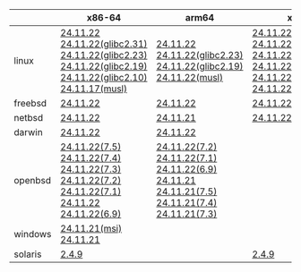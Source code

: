 ||x86-64|arm64|x86|ppc64le|armel|armv7|
| --- | --- | --- | --- | --- | --- | --- |
|linux|[24.11.22](https://github.com/roswell/sbcl_head/releases/download/24.11.22/sbcl-24.11.22-x86-64-linux-binary.tar.bz2)<br />[24.11.22(glibc2.31)](https://github.com/roswell/sbcl_head/releases/download/24.11.22/sbcl-24.11.22-x86-64-linux-glibc2.31-binary.tar.bz2)<br />[24.11.22(glibc2.23)](https://github.com/roswell/sbcl_head/releases/download/24.11.22/sbcl-24.11.22-x86-64-linux-glibc2.23-binary.tar.bz2)<br />[24.11.22(glibc2.19)](https://github.com/roswell/sbcl_head/releases/download/24.11.22/sbcl-24.11.22-x86-64-linux-glibc2.19-binary.tar.bz2)<br />[24.11.22(glibc2.10)](https://github.com/roswell/sbcl_head/releases/download/24.11.22/sbcl-24.11.22-x86-64-linux-glibc2.10-binary.tar.bz2)<br />[24.11.17(musl)](https://github.com/roswell/sbcl_head/releases/download/24.11.17/sbcl-24.11.17-x86-64-linux-musl-binary.tar.bz2)<br />|[24.11.22](https://github.com/roswell/sbcl_head/releases/download/24.11.22/sbcl-24.11.22-arm64-linux-binary.tar.bz2)<br />[24.11.22(glibc2.23)](https://github.com/roswell/sbcl_head/releases/download/24.11.22/sbcl-24.11.22-arm64-linux-glibc2.23-binary.tar.bz2)<br />[24.11.22(glibc2.19)](https://github.com/roswell/sbcl_head/releases/download/24.11.22/sbcl-24.11.22-arm64-linux-glibc2.19-binary.tar.bz2)<br />[24.11.22(musl)](https://github.com/roswell/sbcl_head/releases/download/24.11.22/sbcl-24.11.22-arm64-linux-musl-binary.tar.bz2)<br />|[24.11.22](https://github.com/roswell/sbcl_head/releases/download/24.11.22/sbcl-24.11.22-x86-linux-binary.tar.bz2)<br />[24.11.22(glibc2.31)](https://github.com/roswell/sbcl_head/releases/download/24.11.22/sbcl-24.11.22-x86-linux-glibc2.31-binary.tar.bz2)<br />[24.11.22(glibc2.23)](https://github.com/roswell/sbcl_head/releases/download/24.11.22/sbcl-24.11.22-x86-linux-glibc2.23-binary.tar.bz2)<br />[24.11.22(glibc2.19)](https://github.com/roswell/sbcl_head/releases/download/24.11.22/sbcl-24.11.22-x86-linux-glibc2.19-binary.tar.bz2)<br />[24.11.22(glibc2.10)](https://github.com/roswell/sbcl_head/releases/download/24.11.22/sbcl-24.11.22-x86-linux-glibc2.10-binary.tar.bz2)<br />[24.11.22(musl)](https://github.com/roswell/sbcl_head/releases/download/24.11.22/sbcl-24.11.22-x86-linux-musl-binary.tar.bz2)<br />|[24.11.22](https://github.com/roswell/sbcl_head/releases/download/24.11.22/sbcl-24.11.22-ppc64le-linux-binary.tar.bz2)<br />[24.11.22(glibc2.23)](https://github.com/roswell/sbcl_head/releases/download/24.11.22/sbcl-24.11.22-ppc64le-linux-glibc2.23-binary.tar.bz2)<br />[24.11.22(glibc2.19)](https://github.com/roswell/sbcl_head/releases/download/24.11.22/sbcl-24.11.22-ppc64le-linux-glibc2.19-binary.tar.bz2)<br />|[24.11.21](https://github.com/roswell/sbcl_head/releases/download/24.11.21/sbcl-24.11.21-armel-linux-binary.tar.bz2)<br />|[24.11.21](https://github.com/roswell/sbcl_head/releases/download/24.11.21/sbcl-24.11.21-armv7-linux-binary.tar.bz2)<br />|
|freebsd|[24.11.22](https://github.com/roswell/sbcl_head/releases/download/24.11.22/sbcl-24.11.22-x86-64-freebsd-binary.tar.bz2)<br />|[24.11.22](https://github.com/roswell/sbcl_head/releases/download/24.11.22/sbcl-24.11.22-arm64-freebsd-binary.tar.bz2)<br />|[24.11.22](https://github.com/roswell/sbcl_head/releases/download/24.11.22/sbcl-24.11.22-x86-freebsd-binary.tar.bz2)<br />||||
|netbsd|[24.11.22](https://github.com/roswell/sbcl_head/releases/download/24.11.22/sbcl-24.11.22-x86-64-netbsd-binary.tar.bz2)<br />|[24.11.21](https://github.com/roswell/sbcl_head/releases/download/24.11.21/sbcl-24.11.21-arm64-netbsd-binary.tar.bz2)<br />|[24.11.22](https://github.com/roswell/sbcl_head/releases/download/24.11.22/sbcl-24.11.22-x86-netbsd-binary.tar.bz2)<br />||||
|darwin|[24.11.22](https://github.com/roswell/sbcl_head/releases/download/24.11.22/sbcl-24.11.22-x86-64-darwin-binary.tar.bz2)<br />|[24.11.22](https://github.com/roswell/sbcl_head/releases/download/24.11.22/sbcl-24.11.22-arm64-darwin-binary.tar.bz2)<br />|||||
|openbsd|[24.11.22(7.5)](https://github.com/roswell/sbcl_head/releases/download/24.11.22/sbcl-24.11.22-x86-64-openbsd-7.5-binary.tar.bz2)<br />[24.11.22(7.4)](https://github.com/roswell/sbcl_head/releases/download/24.11.22/sbcl-24.11.22-x86-64-openbsd-7.4-binary.tar.bz2)<br />[24.11.22(7.3)](https://github.com/roswell/sbcl_head/releases/download/24.11.22/sbcl-24.11.22-x86-64-openbsd-7.3-binary.tar.bz2)<br />[24.11.22(7.2)](https://github.com/roswell/sbcl_head/releases/download/24.11.22/sbcl-24.11.22-x86-64-openbsd-7.2-binary.tar.bz2)<br />[24.11.22(7.1)](https://github.com/roswell/sbcl_head/releases/download/24.11.22/sbcl-24.11.22-x86-64-openbsd-7.1-binary.tar.bz2)<br />[24.11.22](https://github.com/roswell/sbcl_head/releases/download/24.11.22/sbcl-24.11.22-x86-64-openbsd-binary.tar.bz2)<br />[24.11.22(6.9)](https://github.com/roswell/sbcl_head/releases/download/24.11.22/sbcl-24.11.22-x86-64-openbsd-6.9-binary.tar.bz2)<br />|[24.11.22(7.2)](https://github.com/roswell/sbcl_head/releases/download/24.11.22/sbcl-24.11.22-arm64-openbsd-7.2-binary.tar.bz2)<br />[24.11.22(7.1)](https://github.com/roswell/sbcl_head/releases/download/24.11.22/sbcl-24.11.22-arm64-openbsd-7.1-binary.tar.bz2)<br />[24.11.22(6.9)](https://github.com/roswell/sbcl_head/releases/download/24.11.22/sbcl-24.11.22-arm64-openbsd-6.9-binary.tar.bz2)<br />[24.11.21](https://github.com/roswell/sbcl_head/releases/download/24.11.21/sbcl-24.11.21-arm64-openbsd-binary.tar.bz2)<br />[24.11.21(7.5)](https://github.com/roswell/sbcl_head/releases/download/24.11.21/sbcl-24.11.21-arm64-openbsd-7.5-binary.tar.bz2)<br />[24.11.21(7.4)](https://github.com/roswell/sbcl_head/releases/download/24.11.21/sbcl-24.11.21-arm64-openbsd-7.4-binary.tar.bz2)<br />[24.11.21(7.3)](https://github.com/roswell/sbcl_head/releases/download/24.11.21/sbcl-24.11.21-arm64-openbsd-7.3-binary.tar.bz2)<br />|||||
|windows|[24.11.21(msi)](https://github.com/roswell/sbcl_head/releases/download/24.11.21/sbcl-24.11.21-x86-64-windows-binary.msi)<br />[24.11.21](https://github.com/roswell/sbcl_head/releases/download/24.11.21/sbcl-24.11.21-x86-64-windows-binary.tar.bz2)<br />||||||
|solaris|[2.4.9](https://github.com/roswell/sbcl_bin/releases/download/2.4.9/sbcl-2.4.9-x86-64-solaris-binary.tar.bz2)<br />||[2.4.9](https://github.com/roswell/sbcl_bin/releases/download/2.4.9/sbcl-2.4.9-x86-solaris-binary.tar.bz2)<br />||||
